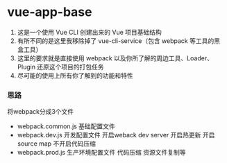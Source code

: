 # vue-app-base

1. 这是一个使用 Vue CLI 创建出来的 Vue 项目基础结构
2. 有所不同的是这里我移除掉了 vue-cli-service（包含 webpack 等工具的黑盒工具）
3. 这里的要求就是直接使用 webpack 以及你所了解的周边工具、Loader、Plugin 还原这个项目的打包任务
4. 尽可能的使用上所有你了解到的功能和特性

### 思路

将webpack分成3个文件 
- webpack.common.js  基础配置文件
- webpack.dev.js  开发配置文件  开启weback dev server 开启热更新 开启source map 不开启代码压缩
- webpack.prod.js 生产环境配置文件  代码压缩 资源文件复制等